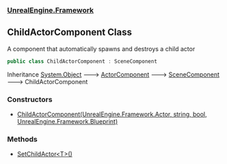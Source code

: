 ### [UnrealEngine.Framework](./UnrealEngine-Framework.md 'UnrealEngine.Framework')
## ChildActorComponent Class
A component that automatically spawns and destroys a child actor  
```csharp
public class ChildActorComponent : SceneComponent
```
Inheritance [System.Object](https://docs.microsoft.com/en-us/dotnet/api/System.Object 'System.Object') &#129106; [ActorComponent](./ActorComponent.md 'UnrealEngine.Framework.ActorComponent') &#129106; [SceneComponent](./SceneComponent.md 'UnrealEngine.Framework.SceneComponent') &#129106; ChildActorComponent  
### Constructors
- [ChildActorComponent(UnrealEngine.Framework.Actor, string, bool, UnrealEngine.Framework.Blueprint)](./ChildActorComponent-ChildActorComponent(Actor_string_bool_Blueprint).md 'UnrealEngine.Framework.ChildActorComponent.ChildActorComponent(UnrealEngine.Framework.Actor, string, bool, UnrealEngine.Framework.Blueprint)')
### Methods
- [SetChildActor&lt;T&gt;()](./ChildActorComponent-SetChildActor-T-().md 'UnrealEngine.Framework.ChildActorComponent.SetChildActor&lt;T&gt;()')
